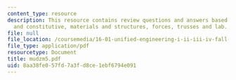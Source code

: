 ```yaml
---
content_type: resource
description: This resource contains review questions and answers based on compatibility
  and constitutive, materials and structures, forces, trusses and lab.
file: null
file_location: /coursemedia/16-01-unified-engineering-i-ii-iii-iv-fall-2005-spring-2006/8aa38fe057fd7a3fd8ce1ebf6794e091_mudzm5.pdf
file_type: application/pdf
resourcetype: Document
title: mudzm5.pdf
uid: 8aa38fe0-57fd-7a3f-d8ce-1ebf6794e091
---
```


